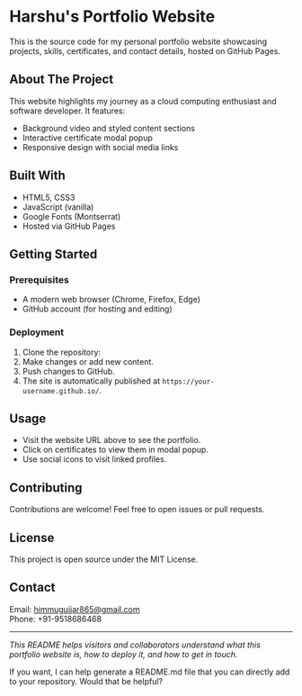 # Harshu's Portfolio Website

This is the source code for my personal portfolio website showcasing projects, skills, certificates, and contact details, hosted on GitHub Pages.

## About The Project
This website highlights my journey as a cloud computing enthusiast and software developer. It features:
- Background video and styled content sections
- Interactive certificate modal popup
- Responsive design with social media links

## Built With
- HTML5, CSS3
- JavaScript (vanilla)
- Google Fonts (Montserrat)
- Hosted via GitHub Pages

## Getting Started

### Prerequisites
- A modern web browser (Chrome, Firefox, Edge)
- GitHub account (for hosting and editing)

### Deployment
1. Clone the repository:
2. Make changes or add new content.
3. Push changes to GitHub.
4. The site is automatically published at `https://your-username.github.io/`.

## Usage
- Visit the website URL above to see the portfolio.
- Click on certificates to view them in modal popup.
- Use social icons to visit linked profiles.

## Contributing
Contributions are welcome! Feel free to open issues or pull requests.

## License
This project is open source under the MIT License.

## Contact
Email: himmugujjar865@gmail.com  
Phone: +91-9518686468

---

*This README helps visitors and collaborators understand what this portfolio website is, how to deploy it, and how to get in touch.* 

If you want, I can help generate a README.md file that you can directly add to your repository. Would that be helpful?

